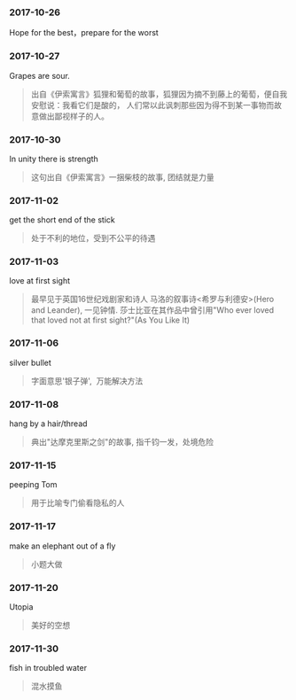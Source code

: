 
### 2017-10-26

Hope for the best，prepare for the worst

### 2017-10-27

Grapes are sour. 
> 出自《伊索寓言》狐狸和葡萄的故事，狐狸因为摘不到藤上的葡萄，便自我安慰说：我看它们是酸的， 人们常以此讽刺那些因为得不到某一事物而故意做出鄙视样子的人。

### 2017-10-30

In unity there is strength  
> 这句出自《伊索寓言》一捆柴枝的故事, 团结就是力量

### 2017-11-02

get the short end of the stick
> 处于不利的地位，受到不公平的待遇

### 2017-11-03
love at first sight
> 最早见于英国16世纪戏剧家和诗人 马洛的叙事诗<希罗与利德安>(Hero and Leander), 一见钟情. 莎士比亚在其作品中曾引用"Who ever loved that loved not at first sight?"(As You Like It)

### 2017-11-06
silver bullet
> 字面意思'银子弹',  万能解决方法

### 2017-11-08
hang by a hair/thread 
> 典出"达摩克里斯之剑"的故事, 指千钧一发，处境危险

### 2017-11-15
peeping Tom
> 用于比喻专门偷看隐私的人

### 2017-11-17
make an elephant out of a fly
> 小题大做

### 2017-11-20
Utopia
> 美好的空想

### 2017-11-30
fish in troubled water
> 混水摸鱼
